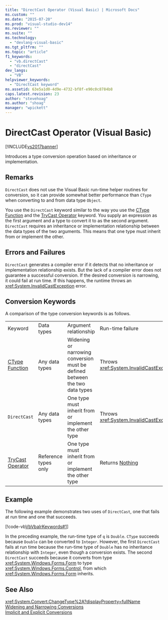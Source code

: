 ```yaml
---
title: "DirectCast Operator (Visual Basic) | Microsoft Docs"
ms.custom: ""
ms.date: "2015-07-20"
ms.prod: "visual-studio-dev14"
ms.reviewer: ""
ms.suite: ""
ms.technology: 
  - "devlang-visual-basic"
ms.tgt_pltfrm: ""
ms.topic: "article"
f1_keywords: 
  - "vb.directCast"
  - "directCast"
dev_langs: 
  - "VB"
helpviewer_keywords: 
  - "DirectCast keyword"
ms.assetid: 63e5a1d0-4d9e-4732-bf8f-e90c0c8784b8
caps.latest.revision: 23
author: "stevehoag"
ms.author: "shoag"
manager: "wpickett"
---
```

# DirectCast Operator (Visual Basic)
[!INCLUDE[vs2017banner](../../../includes/vs2017banner.md)]

Introduces a type conversion operation based on inheritance or implementation.  
  
## Remarks  
 `DirectCast` does not use the Visual Basic run-time helper routines for conversion, so it can provide somewhat better performance than `CType` when converting to and from data type `Object`.  
  
 You use the `DirectCast` keyword similar to the way you use the [CType Function](../../../visual-basic/language-reference/functions/ctype-function.md) and the [TryCast Operator](../../../visual-basic/language-reference/operators/trycast-operator.md) keyword. You supply an expression as the first argument and a type to convert it to as the second argument. `DirectCast` requires an inheritance or implementation relationship between the data types of the two arguments. This means that one type must inherit from or implement the other.  
  
## Errors and Failures  
 `DirectCast` generates a compiler error if it detects that no inheritance or implementation relationship exists. But the lack of a compiler error does not guarantee a successful conversion. If the desired conversion is narrowing, it could fail at run time. If this happens, the runtime throws an <xref:System.InvalidCastException> error.  
  
## Conversion Keywords  
 A comparison of the type conversion keywords is as follows.  
  
|||||  
|-|-|-|-|  
|Keyword|Data types|Argument relationship|Run-time failure|  
|[CType Function](../../../visual-basic/language-reference/functions/ctype-function.md)|Any data types|Widening or narrowing conversion must be defined between the two data types|Throws <xref:System.InvalidCastException>|  
|`DirectCast`|Any data types|One type must inherit from or implement the other type|Throws <xref:System.InvalidCastException>|  
|[TryCast Operator](../../../visual-basic/language-reference/operators/trycast-operator.md)|Reference types only|One type must inherit from or implement the other type|Returns [Nothing](../../../visual-basic/language-reference/nothing.md)|  
  
## Example  
 The following example demonstrates two uses of `DirectCast`, one that fails at run time and one that succeeds.  
  
 [!code-vb[VbVbalrKeywords#1](../../../visual-basic/language-reference/codesnippet/visualbasic/directcast-operator_1.vb)]  
  
 In the preceding example, the run-time type of `q` is `Double`. `CType` succeeds because `Double` can be converted to `Integer`. However, the first `DirectCast` fails at run time because the run-time type of `Double` has no inheritance relationship with `Integer`, even though a conversion exists. The second `DirectCast` succeeds because it converts from type <xref:System.Windows.Forms.Form> to type <xref:System.Windows.Forms.Control>, from which <xref:System.Windows.Forms.Form> inherits.  
  
## See Also  
 <xref:System.Convert.ChangeType%2A?displayProperty=fullName>   
 [Widening and Narrowing Conversions](../../../visual-basic/programming-guide/language-features/data-types/widening-and-narrowing-conversions.md)   
 [Implicit and Explicit Conversions](../../../visual-basic/programming-guide/language-features/data-types/implicit-and-explicit-conversions.md)